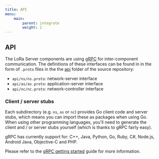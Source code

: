 ```yaml
---
title: API
menu:
    main:
        parent: integrate
        weight: 1
---
```


## API

The LoRa Server components are using [gRPC](http://www.grpc.io) for 
inter-component communication. The definitions of these interfaces can be
found in in the form of `.proto` files in the the [api](https://github.com/Frankz/loraserver/tree/master/api)
folder of the source repository:

* `api/ns/ns.proto`: network-server interface
* `api/as/as.proto`: application-server interface
* `api/nc/nc.proto`: network-controller interface

### Client / server stubs

Each subdirectory (e.g. `ns`, `as` or `nc`) provides Go client code and
server stubs, which means you can import these as packages when using Go.
When using other programming languages, you'll need to generate the client
and / or server stubs yourself (which is thanks to gRPC fairly easy). 

gRPC has currently support for: C++, Java, Python, Go, Ruby, C#, Node.js,
Android Java, Objective-C and PHP.

Please refer to the [gRPC getting started](http://www.grpc.io/docs/quickstart/)
guide for more information.
